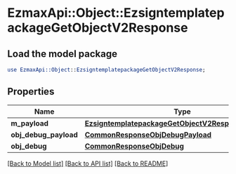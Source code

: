 # EzmaxApi::Object::EzsigntemplatepackageGetObjectV2Response

## Load the model package
```perl
use EzmaxApi::Object::EzsigntemplatepackageGetObjectV2Response;
```

## Properties
Name | Type | Description | Notes
------------ | ------------- | ------------- | -------------
**m_payload** | [**EzsigntemplatepackageGetObjectV2ResponseMPayload**](EzsigntemplatepackageGetObjectV2ResponseMPayload.md) |  | 
**obj_debug_payload** | [**CommonResponseObjDebugPayload**](CommonResponseObjDebugPayload.md) |  | [optional] 
**obj_debug** | [**CommonResponseObjDebug**](CommonResponseObjDebug.md) |  | [optional] 

[[Back to Model list]](../README.md#documentation-for-models) [[Back to API list]](../README.md#documentation-for-api-endpoints) [[Back to README]](../README.md)


